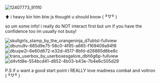 ![12407773_911f0](https://github.com/user-attachments/assets/be1700fe-c158-4e8f-9616-c7e6421d0027)

⬆️ i heavy kin him btw js thought u should know (⁠ ⁠╹⁠▽⁠╹⁠ ⁠)

so um some info! i really do NOT interact first but um if you have the confidence too im usually not busy! 

![skullgirls_stamp_by_the_orangeninja_d7ubtsl-fullview](https://github.com/user-attachments/assets/0ac9746d-fee8-48e9-bd54-bff383c45e36)
![dbunu9v-685d9e75-58c0-4f95-a665-f169409a94f8](https://github.com/user-attachments/assets/c8ce04d9-087a-4e31-ba64-3eac9ca84bfc)
![dbuqw2i-6e60d672-e32d-4517-8bfd-d28885d8be8c](https://github.com/user-attachments/assets/35ded395-6afe-4d9c-b6c4-8f8e00bbe121)
![trans_userbox_by_userboxesgalore_dbh6g6p-fullview](https://github.com/user-attachments/assets/4e9f599a-2bb2-494c-b32e-ad2146759d13)
![d4vfd8e-554bcd41-d852-4b03-b43e-7b4e6c505d29](https://github.com/user-attachments/assets/f42fcbee-3ae4-44a6-b65d-3dc607bf635d)

P.S if u want a good start point i REALLY love madness combat and voltron (⁠ ⁠╹⁠▽⁠╹⁠ ⁠)

